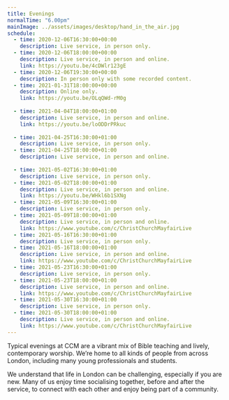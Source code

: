 ```yaml
---
title: Evenings
normalTime: "6.00pm"
mainImage: ../assets/images/desktop/hand_in_the_air.jpg
schedule:
  - time: 2020-12-06T16:30:00+00:00
    description: Live service, in person only.
  - time: 2020-12-06T18:00:00+00:00
    description: Live service, in person and online.
    link: https://youtu.be/4cDWlr123gE
  - time: 2020-12-06T19:30:00+00:00
    description: In person only with some recorded content.
  - time: 2021-01-31T18:00:00+00:00
    description: Online only.
    link: https://youtu.be/OLqQWd-rM0g
    
  - time: 2021-04-04T18:00:00+01:00
    description: Live service, in person and online.
    link: https://youtu.be/loODDrPRkuc
  
  - time: 2021-04-25T16:30:00+01:00
    description: Live service, in person only.
  - time: 2021-04-25T18:00:00+01:00
    description: Live service, in person and online.
    
  - time: 2021-05-02T16:30:00+01:00
    description: Live service, in person only.
  - time: 2021-05-02T18:00:00+01:00
    description: Live service, in person and online.
    link: https://youtu.be/WHkl6b1SXNg
  - time: 2021-05-09T16:30:00+01:00
    description: Live service, in person only.
  - time: 2021-05-09T18:00:00+01:00
    description: Live service, in person and online.
    link: https://www.youtube.com/c/ChristChurchMayfairLive
  - time: 2021-05-16T16:30:00+01:00
    description: Live service, in person only.
  - time: 2021-05-16T18:00:00+01:00
    description: Live service, in person and online.
    link: https://www.youtube.com/c/ChristChurchMayfairLive
  - time: 2021-05-23T16:30:00+01:00
    description: Live service, in person only.
  - time: 2021-05-23T18:00:00+01:00
    description: Live service, in person and online.
    link: https://www.youtube.com/c/ChristChurchMayfairLive
  - time: 2021-05-30T16:30:00+01:00
    description: Live service, in person only.
  - time: 2021-05-30T18:00:00+01:00
    description: Live service, in person and online.
    link: https://www.youtube.com/c/ChristChurchMayfairLive
---
```

Typical evenings at CCM are a vibrant mix of Bible teaching and lively, contemporary worship. We’re home to all kinds of people from across London, including many young professionals and students.

We understand that life in London can be challenging, especially if you are new. Many of us enjoy time socialising together, before and after the service, to connect with each other and enjoy being part of a community.
